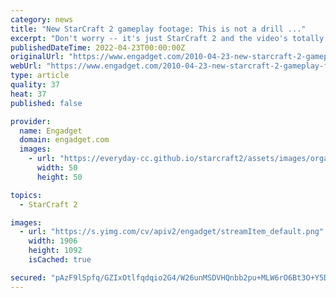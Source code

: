 ```yaml
---
category: news
title: "New StarCraft 2 gameplay footage: This is not a drill ..."
excerpt: "Don't worry -- it's just StarCraft 2 and the video's totally Safe For Work. We'll have our hands-on impressions of three new single-player missions posted later today. In the meantime, enjoy the ..."
publishedDateTime: 2022-04-23T00:00:00Z
originalUrl: "https://www.engadget.com/2010-04-23-new-starcraft-2-gameplay-footage-this-is-not-a-drill.html"
webUrl: "https://www.engadget.com/2010-04-23-new-starcraft-2-gameplay-footage-this-is-not-a-drill.html"
type: article
quality: 37
heat: 37
published: false

provider:
  name: Engadget
  domain: engadget.com
  images:
    - url: "https://everyday-cc.github.io/starcraft2/assets/images/organizations/engadget.com-50x50.jpg"
      width: 50
      height: 50

topics:
  - StarCraft 2

images:
  - url: "https://s.yimg.com/cv/apiv2/engadget/streamItem_default.png"
    width: 1906
    height: 1092
    isCached: true

secured: "pAzF9lSpfq/GZIxOtlfqdqio2G4/W26unMSDVHQnbb2pu+MLW6rO6Bt3O+Y5Dy+AjdFWO/1mSB4EUwfC3VQQBSX6cOw0YOx/GhN35Rg3obOrdd61l9NbMANV4vFdXJkFFOdOBlENaeu+B/xvkxtQ1DRJzSo3xmqy3WCn8FQR5gRmoJHnPa/nx+zxRNUC3It3nNbdOsFw5+VLwkbidXTsR39xLkjJEEjVtE8m37AsViob1VB0SSX0HpvnIRzcYb7xaCGMao3v8EUHwNkB0Xlclz6AlS5wNfKsI61304gGHzA0JxbRvDQZ0OJhpW4P41XrJ3gBALedMf8ZO2LWmX2OvVB1Eglo2XVusF0otThm+Lg=;Q84HcZ2vNrP4vGwp12CLKw=="
---
```


